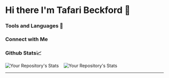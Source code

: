 # Hi there I'm Tafari Beckford 👋

### Tools and Languages :wrench:

### Connect with Me 






### Github Stats:chart_with_upwards_trend:

![Your Repository's Stats](https://github-readme-stats.vercel.app/api?username=TafariBeckford&show_icons=true&theme=blue-green)  &nbsp;  &nbsp;![Your Repository's Stats](https://github-readme-stats.vercel.app/api/top-langs/?username=TafariBeckford&theme=blue-green)

---

<!--
**TafariBeckford/TafariBeckford** is a ✨ _special_ ✨ repository because its `README.md` (this file) appears on your GitHub profile.

Here are some ideas to get you started:

- 🔭 I’m currently working on ...
- 🌱 I’m currently learning ...
- 👯 I’m looking to collaborate on ...
- 🤔 I’m looking for help with ...
- 💬 Ask me about ...
- 📫 How to reach me: ...
- 😄 Pronouns: ...
- ⚡ Fun fact: ...
-->
